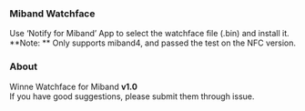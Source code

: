 ### Miband Watchface
Use ‘Notify for Miband’ App to select the watchface file (.bin) and install it.<br>
**Note: ** Only supports miband4, and passed the test on the NFC version.

### About
Winne Watchface for Miband **v1.0** <br>
If you have good suggestions, please submit them through issue.